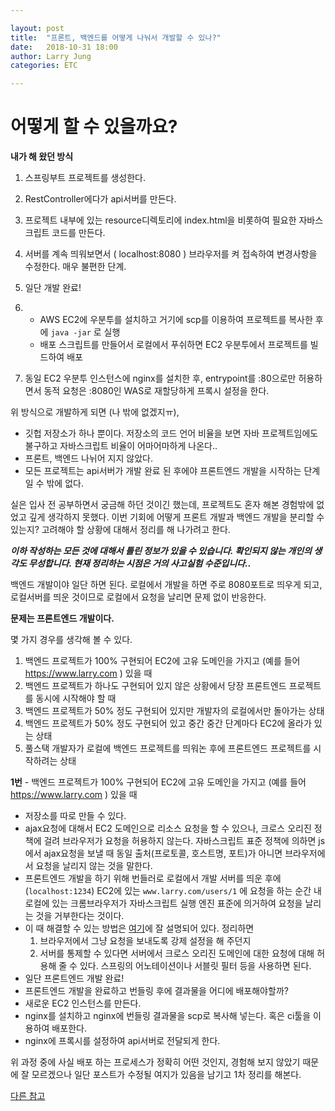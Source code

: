 ```yaml
---

layout: post
title:  "프론트, 백엔드를 어떻게 나눠서 개발할 수 있나?"
date:   2018-10-31 18:00
author: Larry Jung
categories: ETC

---
```


# 어떻게 할 수 있을까요?  

**내가 해 왔던 방식**  

1. 스프링부트 프로젝트를 생성한다.  
2. RestController에다가 api서버를 만든다.   
3. 프로젝트 내부에 있는 resource디렉토리에 index.html을 비롯하여 필요한 자바스크립트 코드를 만든다.  
4. 서버를 계속 띄워보면서 ( localhost:8080 ) 브라우저를 켜 접속하여 변경사항을 수정한다. 매우 불편한 단계.  

5. 일단 개발 완료!  
6. - AWS EC2에 우분투를 설치하고 거기에 scp를 이용하여 프로젝트를 복사한 후에 `java -jar`   로 실행  
   - 배포 스크립트를 만들어서 로컬에서 푸쉬하면 EC2 우분투에서 프로젝트를 빌드하여 배포  

7. 동일 EC2 우분투 인스턴스에 nginx를 설치한 후, entrypoint를 :80으로만 허용하면서 동적 요청은 :8080인 WAS로 재할당하게 프록시 설정을 한다.  



위 방식으로 개발하게 되면 (나 밖에 없겠지ㅠ), 

-  깃헙 저장소가 하나 뿐이다. 저장소의 코드 언어 비율을 보면 자바 프로젝트임에도 불구하고 자바스크립트 비율이 어마어마하게 나온다..  
- 프론트, 백엔드 나뉘어 지지 않았다.  
- 모든 프로젝트는 api서버가 개발 완료 된 후에야 프론트엔드 개발을 시작하는 단계일 수 밖에 없다.  



실은 입사 전 공부하면서 궁금해 하던 것이긴 했는데, 프로젝트도 혼자 해본 경험밖에 없었고 깊게 생각하지 못했다. 이번 기회에 어떻게 프론트 개발과 백엔드 개발을 분리할 수 있는지? 고려해야 할 상황에 대해서 정리를 해 나가려고 한다.  



***이하 작성하는 모든 것에 대해서 틀린 정보가 있을 수 있습니다. 확인되지 않는 개인의 생각도 무성합니다. 현재 정리하는 시점은 거의 사고실험 수준입니다..***   



백엔드 개발이야 일단 하면 된다. 로컬에서 개발을 하면 주로 8080포트로 띄우게 되고, 로컬서버를 띄운 것이므로 로컬에서 요청을 날리면 문제 없이 반응한다.  

**문제는 프론트엔드 개발이다.**  

몇 가지 경우를 생각해 볼 수 있다.  

1. 백엔드 프로젝트가 100% 구현되어 EC2에 고유 도메인을 가지고 (예를 들어 https://www.larry.com ) 있을 때   
2. 백엔드 프로젝트가 하나도 구현되어 있지 않은 상황에서 당장 프론트엔드 프로젝트를 동시에 시작해야 할 때   
3. 백엔드 프로젝트가 50% 정도 구현되어 있지만 개발자의 로컬에서만 돌아가는 상태  
4. 백엔드 프로젝트가 50% 정도 구현되어 있고 중간 중간 단계마다 EC2에 올라가 있는 상태  
5. 풀스택 개발자가 로컬에 백엔드 프로젝트를 띄워논 후에 프론트엔드 프로젝트를 시작하려는 상태   



**1번** - 백엔드 프로젝트가 100% 구현되어 EC2에 고유 도메인을 가지고 (예를 들어 https://www.larry.com ) 있을 때     

- 저장소를 따로 만들 수 있다.   
- ajax요청에 대해서 EC2 도메인으로 리소스 요청을 할 수 있으나, 크로스 오리진 정책에 걸려 브라우저가 요청을 허용하지 않는다. 자바스크립트 표준 정책에 의하면 js에서 ajax요청을 보낼 때 동일 출처(프로토콜, 호스트명, 포트)가 아니면 브라우저에서 요청을 날리지 않는 것을 말한다.   
- 프론트엔드 개발을 하기 위해 번들러로 로컬에서 개발 서버를 띄운 후에(`localhost:1234`) EC2에 있는 `www.larry.com/users/1` 에 요청을 하는 순간 내 로컬에 있는 크롬브라우저가 자바스크립트 실행 엔진 표준에 의거하여 요청을 날리는 것을 거부한다는 것이다.   
- 이 때 해결할 수 있는 방법은 [여기](https://brunch.co.kr/@adrenalinee31/1)에 잘 설명되어 있다. 정리하면   
  1. 브라우저에서 그냥 요청을 보내도록 강제 설정을 해 주던지  
  2.  서버를 통제할 수 있다면 서버에서 크로스 오리진 도메인에 대한 요청에 대해 허용해 줄 수 있다.   스프링의 어노테이션이나 서블릿 필터 등을 사용하면 된다.  
- 일단 프론트엔드 개발 완료!   
- 프론트엔드 개발을 완료하고 번들링 후에 결과물을 어디에 배포해야할까?   
- 새로운 EC2 인스턴스를 만든다.   
- nginx를 설치하고 nginx에 번들링 결과물을 scp로 복사해 넣는다. 혹은 ci툴을 이용하여 배포한다.    
- nginx에 프록시를 설정하여 api서버로 전달되게 한다.   



위 과정 중에 사실 배포 하는 프로세스가 정확히 어떤 것인지, 경험해 보지 않았기 때문에 잘 모르겠으나 일단 포스트가 수정될 여지가 있음을 남기고 1차 정리를 해본다.   

[다른 참고](https://steemit.com/font-end/@caesium133/21-1) 

